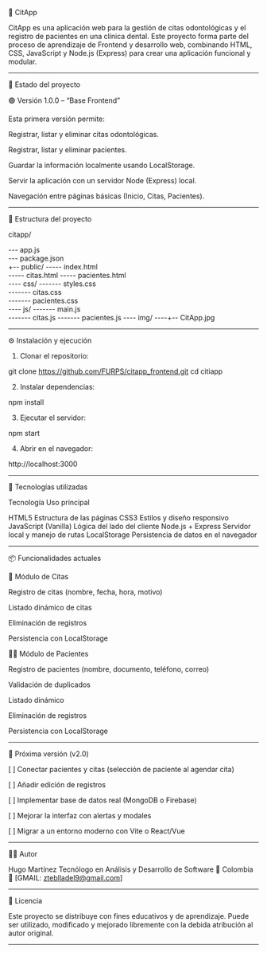 🦷 CitApp

CitApp es una aplicación web para la gestión de citas odontológicas y el registro de pacientes en una clínica dental.
Este proyecto forma parte del proceso de aprendizaje de Frontend y desarrollo web, combinando HTML, CSS, JavaScript y Node.js (Express) para crear una aplicación funcional y modular.


---

🚀 Estado del proyecto

🟢 Versión 1.0.0 – “Base Frontend”

Esta primera versión permite:

Registrar, listar y eliminar citas odontológicas.

Registrar, listar y eliminar pacientes.

Guardar la información localmente usando LocalStorage.

Servir la aplicación con un servidor Node (Express) local.

Navegación entre páginas básicas (Inicio, Citas, Pacientes).



---

🧱 Estructura del proyecto

citapp/

--- app.js              
--- package.json    
+-- public/
----- index.html     
----- citas.html 
----- pacientes.html   
---- css/
------- styles.css   
------- citas.css  
------- pacientes.css  
---- js/
------- main.js   
------- citas.js 
------- pacientes.js 
---- img/
----+-- CitApp.jpg


---

⚙️ Instalación y ejecución

1. Clonar el repositorio:

git clone https://github.com/FURPS/citapp_frontend.git
cd citiapp


2. Instalar dependencias:

npm install


3. Ejecutar el servidor:

npm start


4. Abrir en el navegador:

http://localhost:3000




---

🧩 Tecnologías utilizadas

Tecnología	Uso principal

HTML5	Estructura de las páginas
CSS3	Estilos y diseño responsivo
JavaScript (Vanilla)	Lógica del lado del cliente
Node.js + Express	Servidor local y manejo de rutas
LocalStorage	Persistencia de datos en el navegador



---

📦 Funcionalidades actuales

📅 Módulo de Citas

Registro de citas (nombre, fecha, hora, motivo)

Listado dinámico de citas

Eliminación de registros

Persistencia con LocalStorage


👨‍⚕️ Módulo de Pacientes

Registro de pacientes (nombre, documento, teléfono, correo)

Validación de duplicados

Listado dinámico

Eliminación de registros

Persistencia con LocalStorage



---

🔮 Próxima versión (v2.0)

[ ] Conectar pacientes y citas (selección de paciente al agendar cita)

[ ] Añadir edición de registros

[ ] Implementar base de datos real (MongoDB o Firebase)

[ ] Mejorar la interfaz con alertas y modales

[ ] Migrar a un entorno moderno con Vite o React/Vue



---

👨‍💻 Autor

Hugo Martínez
Tecnólogo en Análisis y Desarrollo de Software
📍 Colombia
📧 [GMAIL: zteblladel9@gmail.com]


---

🪪 Licencia

Este proyecto se distribuye con fines educativos y de aprendizaje.
Puede ser utilizado, modificado y mejorado libremente con la debida atribución al autor original.


---
